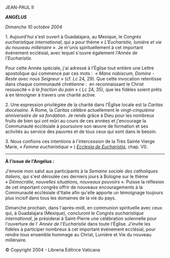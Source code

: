 JEAN-PAUL II

***ANGÉLUS***

*Dimanche 10 octobre 2004*

1. Aujourd'hui s'est ouvert à Guadalajara, au Mexique, le *Congrès eucharistique international*, qui a pour thème *« *L'Eucharistie, lumière et vie du nouveau millénaire* »*. Je m'unis spirituellement à cet important événement ecclésial, avec lequel s'ouvre également *l'Année de l'Eucharistie*.

Pour cette Année spéciale, j'ai adressé à l'Église tout entière une Lettre apostolique qui commence par ces mots :  *« *Mane nobiscum, Domine - Reste avec nous Seigneur* »* (cf. *Lc* 24, 29). Que cette invocation retentisse dans chaque communauté chrétienne :  en reconnaissant le Christ ressuscité « *à la fraction du pain* » ( *Lc* 24, 35), que les fidèles soient prêts à en témoigner à travers une charité active.

2. Une expression privilégiée de la charité dans l'Église locale est la *Caritas diocésaine*. À Rome, la *Caritas* célèbre actuellement le *vingt-cinquième anniversaire de sa fondation*. Je rends grâce à Dieu pour les nombreux fruits de bien qui ont mûri au cours de ces années et j'encourage la Communauté ecclésiale à poursuivre son œuvre de formation et ses activités au service des pauvres et de tous ceux qui sont dans le besoin.

3. Nous confions ces intentions à l'intercession de la Très Sainte Vierge Marie, *« *Femme eucharistique* »* ( *[Ecclesia de Eucharistia](http://www.vatican.va/edocs/FRA0344/_INDEX.HTM)*, chap. VI).

** * **

**À l'issue de l'Angélus :**

J'envoie mon salut aux participants à la *Semaine sociale des catholiques italiens*, qui s'est déroulée ces derniers jours à Bologne sur le thème « *Démocratie, nouvelles situations, nouveaux pouvoirs* ». Puisse la réflexion de cet important congrès offrir de nouveaux encouragements à la Communauté ecclésiale d'Italie afin qu'elle apporte un témoignage toujours plus incisif dans tous les domaines de la vie du pays.

Dimanche prochain, dans l'après-midi, en communion spirituelle avec ceux qui, à Guadalajara (Mexique), concluront le *Congrès eucharistique international*, je présiderai à Saint-Pierre une célébration solennelle pour l'ouverture de l' *Année de l'Eucharistie* dans toute l'Église. J'invite les fidèles à participer nombreux à cet important événement ecclésial, pour rendre tous ensemble hommage au Christ, Lumière et Vie du nouveau millénaire.

© Copyright 2004 - Libreria Editrice Vaticana